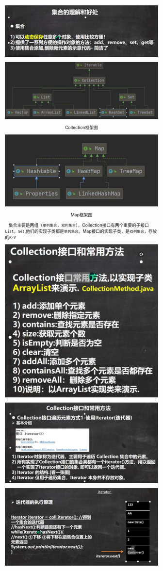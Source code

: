 ![](image/2021-10-15-11-10-11.png)


![](image/2021-10-15-11-20-33.png)
<center>Collection框架图</center>

![](image/2021-10-15-11-20-53.png)
<center>Map框架图</center>

 &nbsp;&nbsp;&nbsp;集合主要是两组（`单列集合`，`双列集合`），Collection接口有两个重要的子接口`List`，`Set`,他们的实现子类都是`单列集合`。Map接口的实现子类，是`双列集合`，存放的`K-V`


 ![](image/2021-10-15-11-34-16.png)

 ![](image/2021-10-15-11-36-13.png)

 ![](image/2021-10-15-11-38-14.png)